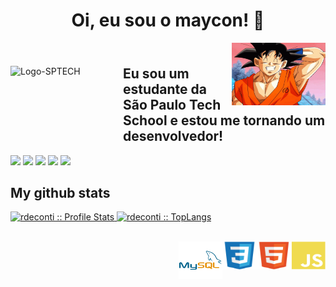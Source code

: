 
<header>
<h1> Oi, eu sou o maycon! 👋 </h1>
 <img align="right" height="100" width="150"
 src="https://github.com/Maycon-Nogueira/Maycon-Nogueira/blob/main/goku-songoku.gif">
</header>


<img align="left" height="120" width="180" alt="Logo-SPTECH" src="https://www.sptech.school/assets/images/logos/sptech_logo_1.png">
 <h2> Eu sou um estudante da São Paulo Tech School e estou me tornando um desenvolvedor! </h2>


  <div> 
  <a href="https://www.instagram.com/nogmaycon" target="_blank"><img src="https://img.shields.io/badge/-Instagram-%23E4405F?style=for-the-badge&logo=instagram&logoColor=white" target="_blank"></a>
 <a href="https://discord.gg/wagxzStdcR](https://discord.com/channels/@maycu" target="_blank"><img src="https://img.shields.io/badge/Discord-7289DA?style=for-the-badge&logo=discord&logoColor=white" target="_blank"></a> 
  <a href = "mailto:contatomaycon.nogueira@sptech.school"><img src="https://img.shields.io/badge/Gmail-D14836?style=for-the-badge&logo=gmail&logoColor=white" target="_blank"></a>
  <a href="https://www.linkedin.com/in/maycon-nogueira-92a2251a2/" target="_blank"><img src="https://img.shields.io/badge/-LinkedIn-%230077B5?style=for-the-badge&logo=linkedin&logoColor=white" target="_blank"></a>
  <a href="https://open.spotify.com/user/21rgvne7z3vxtza4zytmfjmoa" target="_blank"><img src="https://img.shields.io/badge/Spotify-1ED760?style=for-the-badge&logo=spotify&logoColor=white" target=_blank"></a>
  </div>
  
  ##

<div>
 
  ## My github stats
  
<p>
  <a href="https://github.com/Maycon-Nogueira">
    <img width="400px" src="https://github-readme-stats.vercel.app/api?username=Maycon-Nogueira&show_icons=true&theme=omni" alt="rdeconti :: Profile Stats" />
    <img width="40px" src="https://github-readme-stats.vercel.app/api/top-langs/?username=Maycon-Nogueira&langs_count=6&theme=omni&layout=compact" alt="rdeconti :: TopLangs" />
 </a>
</p>
</div>
 
<div style="display: inline_block"><br>
   <img align="right" alt="Maycon-Js" height="45" width="55"    
   src="https://raw.githubusercontent.com/devicons/devicon/master/icons/javascript/javascript-plain.svg">
   <img align="right" alt="Maycon-HTML" height="45" width="55"    
   src="https://raw.githubusercontent.com/devicons/devicon/master/icons/html5/html5-original.svg">
   <img align="right" alt="Maycon-CSS" height="45" width="55" 
   src="https://raw.githubusercontent.com/devicons/devicon/master/icons/css3/css3-original.svg">
   <img align="right" alt="Maycon-MYSQL" height="60" width="70" src="https://github.com/devicons/devicon/blob/master/icons/mysql/mysql-original-wordmark.svg?short_path=3546d99">
</div>


